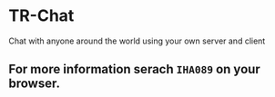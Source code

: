 # TR-Chat
Chat with anyone around the world using your own server and client
## For more information serach `IHA089` on your browser.

